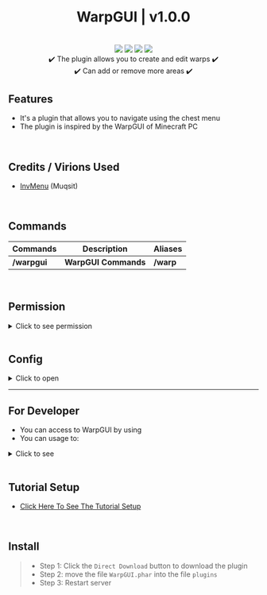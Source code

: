 <div align="center">
<h1>WarpGUI | v1.0.0<h1>
</div>
<p align="center">
<a href="https://poggit.pmmp.io/p/WarpGUI"><img src="https://poggit.pmmp.io/shield.state/WarpGUI"></a>
<a href="https://poggit.pmmp.io/p/WarpGUI"><img src="https://poggit.pmmp.io/shield.api/WarpGUI"></a>
<a href="https://poggit.pmmp.io/p/WarpGUI"><img src="https://poggit.pmmp.io/shield.dl.total/WarpGUI"></a>
<a href="https://poggit.pmmp.io/p/WarpGUI"><img src="https://poggit.pmmp.io/shield.dl/WarpGUI"></a>
<br>
✔️ The plugin allows you to create and edit warps ✔️
<br>
✔️ Can add or remove more areas ✔️
<br>

## Features
- It's a plugin that allows you to navigate using the chest menu
- The plugin is inspired by the WarpGUI of Minecraft PC

<br>

## Credits / Virions Used
- [InvMenu](https://github.com/Muqsit/InvMenu) (Muqsit)

<br>

## Commands
| **Commands** | **Description** | **Aliases** |
| --- | --- | --- |
| **/warpgui** | **WarpGUI Commands** | **/warp** |

<br>

## Permission

<details> 
  <summary>Click to see permission</summary>

- use permission `warpgui.command` to use command /warpgui
- use permission `warpgui.command.help` to use command /warpgui help
- use permission `warpgui.command.create` to use command /warpgui create
- use permission `warpgui.command.remove` to use command /warpgui remove
- use permission `warpgui.command.edit` to use command /warpgui edit

</details>

<br>

## Config

<details>
  <summary>Click to open</summary>

```yaml
---
# WarpGUI config.yml
#    
#    ░██╗░░░░░░░██╗░█████╗░██████╗░██████╗░░██████╗░██╗░░░██╗██╗
#    ░██║░░██╗░░██║██╔══██╗██╔══██╗██╔══██╗██╔════╝░██║░░░██║██║
#    ░╚██╗████╗██╔╝███████║██████╔╝██████╔╝██║░░██╗░██║░░░██║██║
#    ░░████╔═████║░██╔══██║██╔══██╗██╔═══╝░██║░░╚██╗██║░░░██║██║
#    ░░╚██╔╝░╚██╔╝░██║░░██║██║░░██║██║░░░░░╚██████╔╝╚██████╔╝██║
#    ░░░╚═╝░░░╚═╝░░╚═╝░░╚═╝╚═╝░░╚═╝╚═╝░░░░░░╚═════╝░░╚═════╝░╚═╝
#
# Message Teleport To Warp
# Use {warp} to get warp name
msg-teleport: "§aSuccessfully teleport to warp§6 {warp}"

# Menu WarpGUI Name
menu-name: "WarpGUI"
...
```
</details>

---
## For Developer
- You can access to WarpGUI by using 
- You can usage to:
<details>
  <summary>Click to see</summary>

>- Create Warp Usage:

```php
$warpname = "Warp1";
$x = $player->getPosition()->getX();
$y = $player->getPosition()->getY();
$z = $player->getPosition()->getZ();
$world = $player->getPosition()->getWorld()->getDisplayName();
WarpGUI::getInstance()->addWarp($warpname, $x, $y, $z, $world);
```

>- Remove Warp Usage:

```php
$warpname = "Warp1";
WarpGUI::getInstance()->removeWarp($warpname);
```

</details>

<br>

## Tutorial Setup
- [Click Here To See The Tutorial Setup](https://www.youtube.com/watch?v=KRF0pttAR04)

<br>

## Install
>- Step 1: Click the `Direct Download` button to download the plugin
>- Step 2: move the file `WarpGUI.phar` into the file `plugins`
>- Step 3: Restart server

<br>
